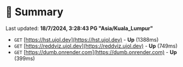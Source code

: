# 📖 Summary
Last updated: **18/7/2024, 3:28:43 PG "Asia/Kuala_Lumpur"**

- `GET` [https://hst.ujol.dev](https://hst.ujol.dev) - **Up** (1388ms)
- `GET` [https://reddviz.ujol.dev](https://reddviz.ujol.dev) - **Up** (749ms)
- `GET` [https://dumb.onrender.com](https://dumb.onrender.com) - **Up** (399ms)
